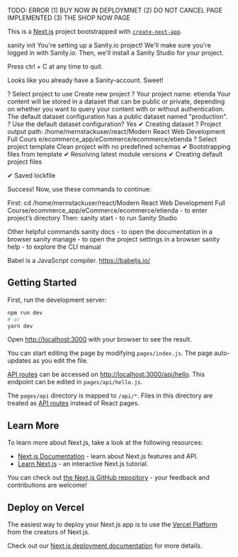 TODO: ERROR (1) BUY NOW IN DEPLOYMNET (2) DO NOT CANCEL PAGE IMPLEMENTED (3) THE SHOP NOW PAGE

This is a [Next.js](https://nextjs.org/) project bootstrapped with [`create-next-app`](https://github.com/vercel/next.js/tree/canary/packages/create-next-app).

sanity init
You're setting up a Sanity.io project!
We'll make sure you're logged in with Sanity.io.
Then, we'll install a Sanity Studio for your project.

Press ctrl + C at any time to quit.

Looks like you already have a Sanity-account. Sweet!

? Select project to use Create new project
? Your project name: etienda
Your content will be stored in a dataset that can be public or private, depending on
whether you want to query your content with or without authentication.
The default dataset configuration has a public dataset named "production".
? Use the default dataset configuration? Yes
✔ Creating dataset
? Project output path: /home/mernstackuser/react/Modern React Web Development Full Cours
e/ecommerce_app/eCommerce/ecommerce/etienda
? Select project template Clean project with no predefined schemas
✔ Bootstrapping files from template
✔ Resolving latest module versions
✔ Creating default project files

✔ Saved lockfile

Success! Now, use these commands to continue:

First: cd /home/mernstackuser/react/Modern React Web Development Full Course/ecommerce_app/eCommerce/ecommerce/etienda - to enter project’s directory
Then:  sanity start - to run Sanity Studio

Other helpful commands
sanity docs - to open the documentation in a browser
sanity manage - to open the project settings in a browser
sanity help - to explore the CLI manual


Babel is a JavaScript compiler.
https://babeljs.io/

## Getting Started

First, run the development server:

```bash
npm run dev
# or
yarn dev
```

Open [http://localhost:3000](http://localhost:3000) with your browser to see the result.

You can start editing the page by modifying `pages/index.js`. The page auto-updates as you edit the file.

[API routes](https://nextjs.org/docs/api-routes/introduction) can be accessed on [http://localhost:3000/api/hello](http://localhost:3000/api/hello). This endpoint can be edited in `pages/api/hello.js`.

The `pages/api` directory is mapped to `/api/*`. Files in this directory are treated as [API routes](https://nextjs.org/docs/api-routes/introduction) instead of React pages.

## Learn More

To learn more about Next.js, take a look at the following resources:

- [Next.js Documentation](https://nextjs.org/docs) - learn about Next.js features and API.
- [Learn Next.js](https://nextjs.org/learn) - an interactive Next.js tutorial.

You can check out [the Next.js GitHub repository](https://github.com/vercel/next.js/) - your feedback and contributions are welcome!

## Deploy on Vercel

The easiest way to deploy your Next.js app is to use the [Vercel Platform](https://vercel.com/new?utm_medium=default-template&filter=next.js&utm_source=create-next-app&utm_campaign=create-next-app-readme) from the creators of Next.js.

Check out our [Next.js deployment documentation](https://nextjs.org/docs/deployment) for more details.
